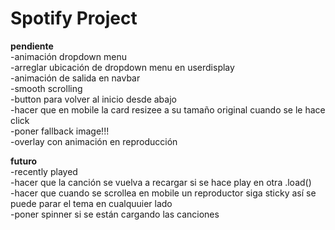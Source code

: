 <h1>Spotify Project</h1>

<strong>pendiente</strong><br>
-animación dropdown menu<br>
-arreglar ubicación de dropdown menu en userdisplay<br>
-animación de salida en navbar<br>
-smooth scrolling<br>
-button para volver al inicio desde abajo<br>
-hacer que en mobile la card resizee a su tamaño original cuando se le hace click<br>
-poner fallback image!!!<br>
-overlay con animación en reproducción<br>

<strong>futuro</strong><br>
-recently played<br>
-hacer que la canción se vuelva a recargar si se hace play en otra .load()<br>
-hacer que cuando se scrollea en mobile un reproductor siga sticky así se puede parar el tema en cualquuier lado <br>
-poner spinner si se están cargando las canciones
